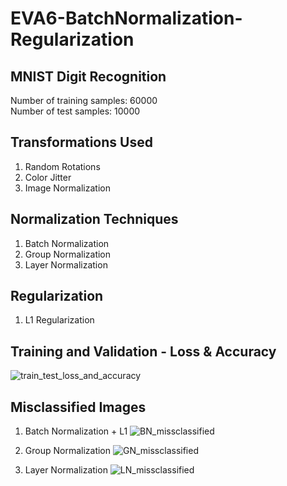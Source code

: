 # EVA6-BatchNormalization-Regularization

## MNIST Digit Recognition
Number of training samples: 60000  
Number of test samples: 10000  

## Transformations Used
1. Random Rotations  
2. Color Jitter  
3. Image Normalization  

## Normalization Techniques
1. Batch Normalization
2. Group Normalization
3. Layer Normalization

## Regularization
1. L1 Regularization

## Training and Validation - Loss & Accuracy
![train_test_loss_and_accuracy](https://user-images.githubusercontent.com/65554220/121549498-8b099e80-ca2b-11eb-9e13-9d4503b3cf94.png)


## Misclassified Images
1. Batch Normalization + L1
![BN_missclassified](https://user-images.githubusercontent.com/65554220/121549777-c86e2c00-ca2b-11eb-88f6-18c5f125f3aa.png)


2. Group Normalization
![GN_missclassified](https://user-images.githubusercontent.com/65554220/121549846-d6bc4800-ca2b-11eb-99d9-1657f1d7ed51.png)


3. Layer Normalization
![LN_missclassified](https://user-images.githubusercontent.com/65554220/121549886-df148300-ca2b-11eb-9fa8-afc3a7fd977a.png)
